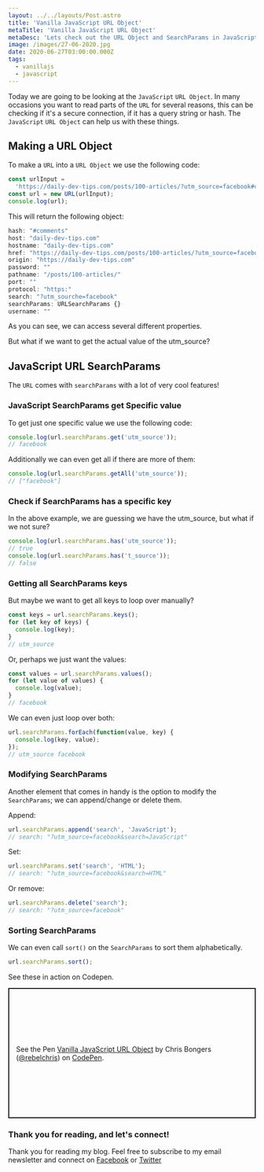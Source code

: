 ```yaml
---
layout: ../../layouts/Post.astro
title: 'Vanilla JavaScript URL Object'
metaTitle: 'Vanilla JavaScript URL Object'
metaDesc: 'Lets check out the URL Object and SearchParams in JavaScript'
image: /images/27-06-2020.jpg
date: 2020-06-27T03:00:00.000Z
tags:
  - vanillajs
  - javascript
---
```


Today we are going to be looking at the `JavaScript` `URL Object`.
In many occasions you want to read parts of the `URL` for several reasons, this can be checking if it's a secure connection, if it has a query string or hash.
The `JavaScript` `URL Object` can help us with these things.

## Making a URL Object

To make a `URL` into a `URL Object` we use the following code:

```js
const urlInput =
  'https://daily-dev-tips.com/posts/100-articles/?utm_source=facebook#comments';
const url = new URL(urlInput);
console.log(url);
```

This will return the following object:

```js
hash: "#comments"
host: "daily-dev-tips.com"
hostname: "daily-dev-tips.com"
href: "https://daily-dev-tips.com/posts/100-articles/?utm_source=facebook#comments"
origin: "https://daily-dev-tips.com"
password: ""
pathname: "/posts/100-articles/"
port: ""
protocol: "https:"
search: "?utm_sourche=facebook"
searchParams: URLSearchParams {}
username: ""
```

As you can see, we can access several different properties.

But what if we want to get the actual value of the utm_source?

## JavaScript URL SearchParams

The `URL` comes with `searchParams` with a lot of very cool features!

### JavaScript SearchParams get Specific value

To get just one specific value we use the following code:

```js
console.log(url.searchParams.get('utm_source'));
// facebook
```

Additionally we can even get all if there are more of them:

```js
console.log(url.searchParams.getAll('utm_source'));
// ["facebook"]
```

### Check if SearchParams has a specific key

In the above example, we are guessing we have the utm_source, but what if we not sure?

```js
console.log(url.searchParams.has('utm_source'));
// true
console.log(url.searchParams.has('t_source'));
// false
```

### Getting all SearchParams keys

But maybe we want to get all keys to loop over manually?

```js
const keys = url.searchParams.keys();
for (let key of keys) {
  console.log(key);
}
// utm_source
```

Or, perhaps we just want the values:

```js
const values = url.searchParams.values();
for (let value of values) {
  console.log(value);
}
// facebook
```

We can even just loop over both:

```js
url.searchParams.forEach(function(value, key) {
  console.log(key, value);
});
// utm_source facebook
```

### Modifying SearchParams

Another element that comes in handy is the option to modify the `SearchParams`; we can append/change or delete them.

Append:

```js
url.searchParams.append('search', 'JavaScript');
// search: "?utm_source=facebook&search=JavaScript"
```

Set:

```js
url.searchParams.set('search', 'HTML');
// search: "?utm_source=facebook&search=HTML"
```

Or remove:

```js
url.searchParams.delete('search');
// search: "?utm_source=facebook"
```

### Sorting SearchParams

We can even call `sort()` on the `SearchParams` to sort them alphabetically.

```js
url.searchParams.sort();
```

See these in action on Codepen.

<p class="codepen" data-height="265" data-theme-id="dark" data-default-tab="js,result" data-user="rebelchris" data-slug-hash="pogrjPB" style="height: 265px; box-sizing: border-box; display: flex; align-items: center; justify-content: center; border: 2px solid; margin: 1em 0; padding: 1em;" data-pen-title="Vanilla JavaScript URL Object">
  <span>See the Pen <a href="https://codepen.io/rebelchris/pen/pogrjPB">
  Vanilla JavaScript URL Object</a> by Chris Bongers (<a href="https://codepen.io/rebelchris">@rebelchris</a>)
  on <a href="https://codepen.io">CodePen</a>.</span>
</p>
<script async src="https://static.codepen.io/assets/embed/ei.js"></script>

### Thank you for reading, and let's connect!

Thank you for reading my blog. Feel free to subscribe to my email newsletter and connect on [Facebook](https://www.facebook.com/DailyDevTipsBlog) or [Twitter](https://twitter.com/DailyDevTips1)
